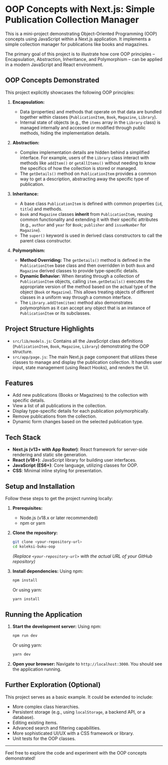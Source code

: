 # OOP Concepts with Next.js: Simple Publication Collection Manager

This is a mini-project demonstrating Object-Oriented Programming (OOP) concepts using JavaScript within a Next.js application. It implements a simple collection manager for publications like books and magazines.

The primary goal of this project is to illustrate how core OOP principles – Encapsulation, Abstraction, Inheritance, and Polymorphism – can be applied in a modern JavaScript and React environment.

## OOP Concepts Demonstrated

This project explicitly showcases the following OOP principles:

1.  **Encapsulation:**
    * Data (properties) and methods that operate on that data are bundled together within classes (`PublicationItem`, `Book`, `Magazine`, `Library`).
    * Internal state of objects (e.g., the `items` array in the `Library` class) is managed internally and accessed or modified through public methods, hiding the implementation details.

2.  **Abstraction:**
    * Complex implementation details are hidden behind a simplified interface. For example, users of the `Library` class interact with methods like `addItem()` or `getAllItems()` without needing to know the specifics of how the collection is stored or managed.
    * The `getDetails()` method on `PublicationItem` provides a common way to get a description, abstracting away the specific type of publication.

3.  **Inheritance:**
    * A base class `PublicationItem` is defined with common properties (`id`, `title`) and methods.
    * `Book` and `Magazine` classes **inherit** from `PublicationItem`, reusing common functionality and extending it with their specific attributes (e.g., `author` and `year` for `Book`; `publisher` and `issueNumber` for `Magazine`).
    * The `super()` keyword is used in derived class constructors to call the parent class constructor.

4.  **Polymorphism:**
    * **Method Overriding:** The `getDetails()` method is defined in the `PublicationItem` base class and then overridden in both `Book` and `Magazine` derived classes to provide type-specific details.
    * **Dynamic Behavior:** When iterating through a collection of `PublicationItem` objects, calling `item.getDetails()` executes the appropriate version of the method based on the actual type of the object (`Book` or `Magazine`). This allows treating objects of different classes in a uniform way through a common interface.
    * The `Library.addItem(item)` method also demonstrates polymorphism as it can accept any object that is an instance of `PublicationItem` or its subclasses.

## Project Structure Highlights

* `src/lib/models.js`: Contains all the JavaScript class definitions (`PublicationItem`, `Book`, `Magazine`, `Library`) demonstrating the OOP structure.
* `src/app/page.js`: The main Next.js page component that utilizes these classes to manage and display the publication collection. It handles user input, state management (using React Hooks), and renders the UI.

## Features

* Add new publications (Books or Magazines) to the collection with specific details.
* View a list of all publications in the collection.
* Display type-specific details for each publication polymorphically.
* Remove publications from the collection.
* Dynamic form changes based on the selected publication type.

## Tech Stack

* **Next.js (v13+ with App Router)**: React framework for server-side rendering and static site generation.
* **React (v18+)**: JavaScript library for building user interfaces.
* **JavaScript (ES6+)**: Core language, utilizing classes for OOP.
* **CSS**: Minimal inline styling for presentation.

## Setup and Installation

Follow these steps to get the project running locally:

1.  **Prerequisites:**
    * Node.js (v18.x or later recommended)
    * npm or yarn

2.  **Clone the repository:**
    ```bash
    git clone <your-repository-url>
    cd koleksi-buku-oop
    ```
    *(Replace `<your-repository-url>` with the actual URL of your GitHub repository)*

3.  **Install dependencies:**
    Using npm:
    ```bash
    npm install
    ```
    Or using yarn:
    ```bash
    yarn install
    ```

## Running the Application

1.  **Start the development server:**
    Using npm:
    ```bash
    npm run dev
    ```
    Or using yarn:
    ```bash
    yarn dev
    ```

2.  **Open your browser:**
    Navigate to `http://localhost:3000`. You should see the application running.

## Further Exploration (Optional)

This project serves as a basic example. It could be extended to include:

* More complex class hierarchies.
* Persistent storage (e.g., using `localStorage`, a backend API, or a database).
* Editing existing items.
* Advanced search and filtering capabilities.
* More sophisticated UI/UX with a CSS framework or library.
* Unit tests for the OOP classes.

---

Feel free to explore the code and experiment with the OOP concepts demonstrated!
